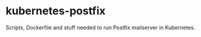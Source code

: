# kubernetes-postfix

Scripts, Dockerfile and stuff needed to run Postfix mailserver in Kubernetes.
